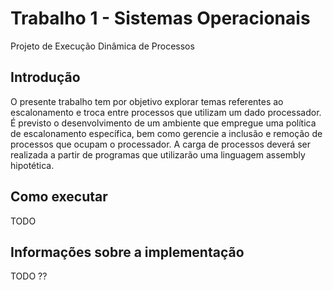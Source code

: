 # Trabalho 1 - Sistemas Operacionais
Projeto de Execução Dinâmica de Processos


## Introdução

O presente trabalho tem por objetivo explorar temas referentes ao escalonamento e troca entre processos que utilizam um dado processador. É previsto o desenvolvimento de um ambiente que empregue uma política de escalonamento específica, bem como gerencie a inclusão e remoção de processos que ocupam o processador. A carga de processos deverá ser realizada a partir de programas que utilizarão uma linguagem assembly hipotética.

## Como executar

TODO

## Informações sobre a implementação

TODO ??
